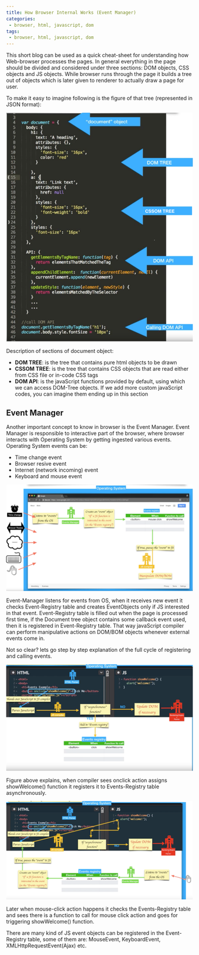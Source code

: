 ```yaml
---
title: How Browser Internal Works (Event Manager)  
categories:
 - browser, html, javascript, dom
tags:
 - browser, html, javascript, dom
---
```


This short blog can be used as a quick cheat-sheet for understanding how Web-browser processes the pages. In general everything in the page should be divided and considered under three sections: DOM objects, CSS objects and JS objects. While browser runs through the page it builds a tree out of objects which is later given to renderer to actually draw a page for user.

To make it easy to imagine following is the figure of that tree (represented in JSON format):

![Browser tree objects](/assets/2021/12/web-browser/tree-objects.png)

Description of sections of document object:
- **DOM TREE**: is the tree that contains pure html objects to be drawn
- **CSSOM TREE**: is the tree that contains CSS objects that are read either from CSS file or in-code CSS tags
- **DOM API**: is the javaScript functions provided by default, using which we can access DOM-Tree objects. If we add more custom javaScript codes, you can imagine them ending up in this section


## Event Manager

Another important concept to know in browser is the Event Manager. Event Manager is responsible to interactive part of the browser, where browser interacts with Operating System by getting ingested various events. Operating System events can be:
- Time change event
- Browser resive event
- Internet (network incoming) event
- Keyboard and mouse event


![Event Manager in Action](/assets/2021/12/web-browser/event-manager-in-action.png)

Event-Manager listens for events from OS, when it receives new event it checks Event-Registry table and creates EventObjects only if JS interested in that event. Event-Registry table is filled out when the page is processed first time, if the Document tree object contains some callback event used, then it is registered in Event-Registry table. That way javaScript compiler can perform manipulative actions on DOM/BOM objects whenever external events come in. 

Not so clear? lets go step by step explanation of the full cycle of registering and calling events.

![Event Manager in Action](/assets/2021/12/web-browser/registering-callback-function-into-event-registry.png)

Figure above explains, when compiler sees onclick action assigns showWelcome() function it registers it to Events-Registry table asynchronously.

![Event Manager in Action](/assets/2021/12/web-browser/mouseclick-action-interact-with-event-registry.png)

Later when mouse-click action happens it checks the Events-Registry table and sees there is a function to call for mouse click action and goes for triggering showWelcome() function.

There are many kind of JS event objects can be registered in the Event-Registry table, some of them are: MouseEvent, KeyboardEvent, XMLHttpRequestEvent(Ajax) etc.
